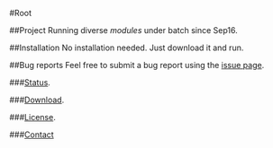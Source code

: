 #Root


##Project
Running diverse _modules_ under batch since Sep16. 



##Installation
No installation needed. Just download it and run.

##Bug reports
Feel free to submit a bug report using the [issue page](https://github.com/GijonDev/Root/issues).

###[Status](http://www.github.com/gijondev/root/projects).

###[Download](http://www.github.com/GijonDev/Root/releases).

###[License](https://github.com/GijonDev/Root/blob/master/LICENSE.md).


###[Contact](http://www.twitter.com/GijonDev)

